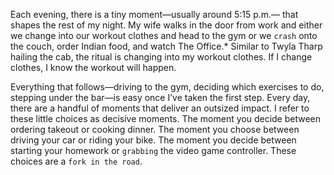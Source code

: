 Each evening, there is a tiny moment—usually around 5:15 p.m.—
that shapes the rest of my night. My wife walks in the door from work
and either we change into our workout clothes and head to the gym or
we `crash` onto the couch, order Indian food, and watch The Office.*
Similar to Twyla Tharp hailing the cab, the ritual is changing into my
workout clothes. If I change clothes, I know the workout will happen.

Everything that follows—driving to the gym, deciding which exercises
to do, stepping under the bar—is easy once I’ve taken the first step.
Every day, there are a handful of moments that deliver an outsized
impact. I refer to these little choices as decisive moments. The
moment you decide between ordering takeout or cooking dinner. The
moment you choose between driving your car or riding your bike. The
moment you decide between starting your homework or `grabbing` the
video game controller. These choices are a `fork in the road`.